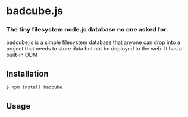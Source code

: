 # badcube.js
### The tiny filesystem node.js database no one asked for.
badcube.js is a simple filesystem database that anyone can drop into a project that needs to store data but not be deployed to the web. It has a built-in ODM 
## Installation

```sh
$ npm install badcube
```

## 


## Usage